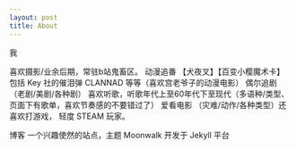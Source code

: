 ```yaml
---
layout: post
title: About
---
```


我

喜欢摄影/业余后期，常驻b站鬼畜区。 动漫追番 【犬夜叉】【百变小樱魔术卡】包括 Key 社的催泪弹 CLANNAD 等等（喜欢宫老爷子的动漫电影） 偶尔追剧 （老剧/美剧/各种剧） 喜欢听歌，听歌年代上至60年代下至现代（多语种/类型、页面下有歌单，喜欢节奏感的不要错过了） 爱看电影 （灾难/动作/各种类型）还 喜欢打游戏， 轻度 STEAM 玩家。



博客
一个兴趣使然的站点，主题 Moonwalk 开发于 Jekyll  平台